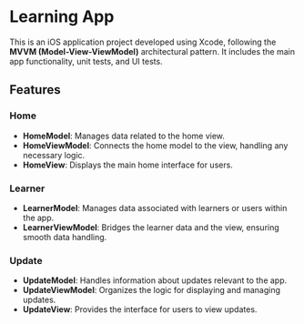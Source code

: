 # Learning App

This is an iOS application project developed using Xcode, following the **MVVM (Model-View-ViewModel)** architectural pattern. It includes the main app functionality, unit tests, and UI tests.

## Features

### Home
- **HomeModel**: Manages data related to the home view.
- **HomeViewModel**: Connects the home model to the view, handling any necessary logic.
- **HomeView**: Displays the main home interface for users.

### Learner
- **LearnerModel**: Manages data associated with learners or users within the app.
- **LearnerViewModel**: Bridges the learner data and the view, ensuring smooth data handling.
  
### Update
- **UpdateModel**: Handles information about updates relevant to the app.
- **UpdateViewModel**: Organizes the logic for displaying and managing updates.
- **UpdateView**: Provides the interface for users to view updates.

